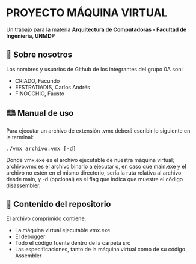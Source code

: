 <h1>PROYECTO MÁQUINA VIRTUAL</h1>
<figcaption>Un trabajo para la materia <b>Arquitectura de Computadoras - Facultad de Ingeniería, UNMDP</b></figcaption>

<h2>&#128100 Sobre nosotros</h2>
Los nombres y usuarios de Github de los integrantes del grupo 0A son:
<ul>
  <li>CRIADO, Facundo</li>
  <li>EFSTRATIADIS, Carlos Andrés</li>
  <li>FINOCCHIO, Fausto</li>
</ul>

<h2>&#128366 Manual de uso</h2>
<p>Para ejecutar un archivo de extensión .vmx deberá escribir lo siguiente en la terminal:</p>
<pre>./vmx archivo.vmx [-d]</pre>
<p>Donde vmx.exe es el archivo ejecutable de nuestra máquina virtual; archivo.vmx es el archivo binario a ejecutar o, en caso que main.exe
  y el archivo no estén en el mismo directorio, sería la ruta relativa al archivo desde main, y -d (opcional) es el flag que indica que muestre el código disassembler.</p>

<h2>&#128193 Contenido del repositorio</h2>
El archivo comprimido contiene:
<ul>
  <li>La máquina virtual ejecutable vmx.exe</li>
  <li>El debugger</li>
  <li>Todo el código fuente dentro de la carpeta src</li>
  <li>Las especificaciones, tanto de la máquina virtual como de su código Assembler</li>
</ul>
